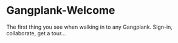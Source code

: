 Gangplank-Welcome
=================

The first thing you see when walking in to any Gangplank. Sign-in, collaborate, get a tour...
